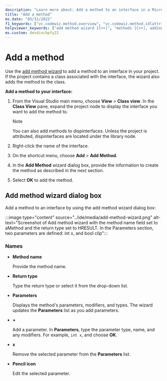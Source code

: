 ```yaml
---
description: "Learn more about: Add a method to an interface in a Microsoft Visual Studio C++ project"
title: "Add a method"
ms.date: "03/31/2022"
f1_keywords: ["vc.codewiz.method.overview", "vc.codewiz.method.idlattrib"]
helpviewer_keywords: ["add method wizard [C++]", "methods [C++], adding", "methods [C++], adding using wizards", "IDL attributes, add method wizard"]
ms.custom: devdivchpfy22
---
```

# Add a method

Use the [add method wizard](#add-method-wizard-dialog-box) to add a method to an interface in your project. If the project contains a class associated with the interface, the wizard also adds the method to the class.

**Add a method to your interface:**

1. From the Visual Studio main menu, choose **View** > **Class view**. In the **Class View** pane, expand the project node to display the interface you want to add the method to.

   > [!NOTE]
   > You can also add methods to dispinterfaces. Unless the project is attributed, dispinterfaces are located under the library node.

1. Right-click the name of the interface.

1. On the shortcut menu, choose **Add** > **Add Method**.

1. In the **Add Method** wizard dialog box, provide the information to create the method as described in the next section.

1. Select **OK** to add the method.

## Add method wizard dialog box

Add a method to an interface by using the add method wizard dialog box:

:::image type="content" source="../ide/media/add-method-wizard.png" alt-text="Screenshot of Add method wizard with the method name field set to aMethod and the return type set to HRESULT. In the Parameters section, two parameters are defined: int x, and bool clip":::

### Names

- **Method name**

  Provide the method name.

- **Return type**

  Type the return type or select it from the drop-down list.

- **Parameters**

  Displays the method's parameters, modifiers, and types. The wizard updates the **Parameters** list as you add parameters.

- **+**

  Add a parameter. In **Parameters**, type the parameter type, name, and any modifiers. For example, `int x`, and choose **OK**.

- **x**

  Remove the selected parameter from the **Parameters** list.

- **Pencil icon**

  Edit the selected parameter.
